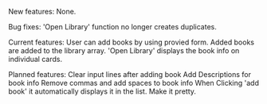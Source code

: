 New features:
None.

Bug fixes:
'Open Library' function no longer creates duplicates.

Current features:
User can add books by using provied form.
Added books are added to the library array.
'Open Library' displays the book info on individual cards.

Planned features:
Clear input lines after adding book
Add Descriptions for book info
Remove commas and add spaces to book info
When Clicking 'add book' it automatically displays it in the list.
Make it pretty.